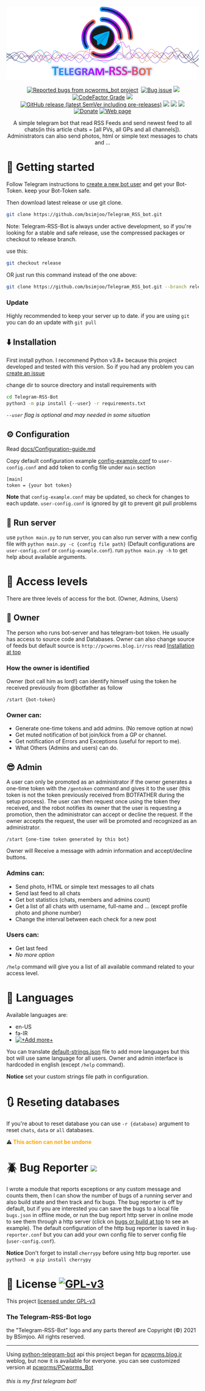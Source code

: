 <p align="center">
<a href="https://bsimjoo.github.io/Telegram-RSS-Bot"><img alt="Telegram-RSS-Bot" src="docs/logo.png"></a>
 <p align="center">
 <a href="http://de1.hashbang.sh:7191"><img alt="" src="https://img.shields.io/badge/dynamic/json?url=http://de1.hashbang.sh:7191/json&label=build&query=$.build_state&color=white"></a>
 <a href="http://de1.hashbang.sh:7191"><img alt="Reported bugs from pcworms_bot project" src="https://img.shields.io/badge/dynamic/json?url=http://de1.hashbang.sh:7191/json&label=%F0%9F%90%9E+Bugs&query=$.bugs_count&color=red"></a>
 <a href="http://de1.hashbang.sh:7191/gotocommit"><img alt="" src="https://img.shields.io/badge/dynamic/json?url=http://de1.hashbang.sh:7191/json&label=running version&query=$.short_commit&color=purple"></a>
 <a href="https://github.com/bsimjoo/Telegram-RSS-Bot/labels/bug"><img alt="Bug issue" src="https://img.shields.io/github/issues-raw/bsimjoo/Telegram-RSS-Bot/bug?color=red"></a>
 <a href="https://github.com/bsimjoo/Telegram-RSS-Bot/labels/todo"><img src="https://img.shields.io/github/issues-raw/bsimjoo/Telegram-RSS-Bot/todo?color=orange&label=TODOs"></a> 
 <a href="https://www.codefactor.io/repository/github/bsimjoo/telegram-rss-bot"><img alt="CodeFactor Grade" src="https://img.shields.io/codefactor/grade/github/bsimjoo/Telegram-RSS-Bot"></a>
 <a href="https://github.com/bsimjoo/Telegram-RSS-Bot/releases"><img src="https://img.shields.io/github/v/release/bsimjoo/Telegram-RSS-Bot"></a>
 <a href="https://github.com/bsimjoo/Telegram-RSS-Bot/releases"><img alt="GitHub release (latest SemVer including pre-releases)" src="https://img.shields.io/github/v/release/bsimjoo/Telegram-RSS-Bot?include_prereleases&label=pre-release"></a>
 <a href="LICENSE.md"><img src="https://img.shields.io/github/license/bsimjoo/Telegram-RSS-Bot"></a>
 <img src="https://img.shields.io/badge/Python-v3.8+-3776AB?logo=python&logoColor=white">
 <a href="https://core.telegram.org/bots/api-changelog"><img src="https://img.shields.io/badge/Bot%20API-5.1-blue?logo=telegram"></a>
<br>
 <a href="https://bsimjoo.github.io/Telegram-RSS-Bot/donate"><img alt="Donate" src="https://img.shields.io/badge/donate-yellow?logo=bitcoin&style=for-the-badge"></a>
 <a href="https://bsimjoo.github.io/Telegram-RSS-Bot"><img alt="Web page" src="https://img.shields.io/badge/github.io_page-black?logo=github&style=for-the-badge"></a>
 </p>
 <p align="center">
 A simple telegram bot that read RSS Feeds and send newest feed to all chats(in this article chats = [all PVs, all GPs and all channels]).
Administrators can also send photos, html or simple text messages to chats and ...</p>
</p>

# :rocket: Getting started
Follow Telegram instructions to [create a new bot user](https://core.telegram.org/bots#3-how-do-i-create-a-bot) and get your Bot-Token. keep your Bot-Token safe.

Then download latest release or use git clone.
```bash
git clone https://github.com/bsimjoo/Telegram_RSS_bot.git
```
Note: Telegram-RSS-Bot is always under active development, so if you're looking for a stable and safe release, use the compressed packages or checkout to release branch.

use this:
```bash
git checkout release
```
OR just run this command instead of the one above:
```bash
git clone https://github.com/bsimjoo/Telegram_RSS_bot.git --branch release
```

### Update
Highly recommended to keep your server up to date. if you are using `git` you can do an update with `git pull`

## :arrow_down: Installation
First install python. I recommend Python v3.8+ because this project developed and tested with this version. So if you had any problem you can [create an issue](https://github.com/bsimjoo/Telegram-RSS-Bot/issues)

change dir to source directory and install requirements with
```bash
cd Telegram-RSS-Bot
python3 -m pip install {--user} -r requirements.txt
```

*`--user` flag is optional and may needed in some situation*
## :gear: Configuration
Read [docs/Configuration-guide.md](docs/configuration-guide.md)

Copy default configuration example [config-example.conf](config-example.conf) to `user-config.conf` and add token to config file under `main` section
```config
[main]
token = {your bot token}
```

**Note** that `config-example.conf` may be updated, so check for changes to each update. `user-config.conf` is ignored by git to prevent git pull problems
## :running: Run server
use `python main.py` to run server, you can also run server with a new config file with `python main.py -c {config file path}` (Default configurations are `user-config.conf` or `config-example.conf`).
run `python main.py -h` to get help about available arguments.

# :busts_in_silhouette: Access levels
There are three levels of access for the bot. (Owner, Admins, Users)

## :princess: Owner
The person who runs bot-server and has telegram-bot token. He usually has access to source code and Databases.
Owner can also change source of feeds but default source is `http://pcworms.blog.ir/rss` read [Installation at top](arrow_down-installation)

### How the owner is identified
Owner (bot call him as lord!) can identify himself using the token he received previously from @botfather as follow
```
/start {bot-token}
```

### Owner can:
- Generate one-time tokens and add admins. (No remove option at now)
- Get muted notification of bot join/kick from a GP or channel.
- Get notification of Errors and Exceptions (useful for report to me).
- What Others (Admins and users) can do.

## :sunglasses: Admin
A user can only be promoted as an administrator if the owner generates a one-time token with the `/gentoken` command and gives it to the user (this token is not the token previously received from BOTFATHER during the setup process). The user can then request once using the token they received, and the robot notifies its owner that the user is requesting a promotion, then the administrator can accept or decline the request. If the owner accepts the request, the user will be promoted and recognized as an administrator.
```
/start {one-time token generated by this bot}
```
Owner will Receive a message with admin information and accept/decline buttons.

### Admins can:
- Send photo, HTML or simple text messages to all chats
- Send last feed to all chats
- Get bot statistics (chats, members and admins count)
- Get a list of all chats with username, full-name and ... (except profile photo and phone number)
- Change the interval between each check for a new post

### Users can:
- Get last feed
- *No more option*

`/help` command will give you a list of all available command related to your access level.

# :tongue: Languages
Available languages are:
 - en-US
 - fa-IR
 - [![*+Add more+*](https://img.shields.io/badge/Add_a_language-blue)](https://github.com/bsimjoo/Telegram-RSS-Bot/edit/main/default-strings.json)

You can translate [default-strings.json](default-strings.json) file to add more languages but this bot will use same language for all users. Owner and admin interface is hardcoded in english (except `/help` command).

**Notice** set your custom strings file path in configuration.

# :arrows_clockwise: Reseting databases
If you're about to reset database you can use `-r {database}` argument to reset `chats`, `data` or `all` databases.

<b>:warning: <font color="orange">This action can not be undone</font></b>

# :beetle: Bug Reporter ![](https://img.shields.io/badge/dynamic/json?url=http://de1.hashbang.sh:7191/json&label=Bugs+found&query=$.bugs_count&color=red)
I wrote a module that reports exceptions or any custom message and counts them, then I can show the number of bugs of a running server and also build state and then track and fix bugs. The bug reporter is off by default, but if you are interested you can save the bugs to a local file `bugs.json` in offline mode, or run the bug report http server in online mode to see them through a http server (click on [bugs or build at top](http://de1.hashbang.sh:7191) to see an example). The default configuration of the http bug reporter is saved in `Bug-reporter.conf` but you can add your own config file to server config file (`user-config.conf`).

**Notice** Don't forget to install `cherrypy` before using http bug reporter. use `python3 -m pip install cherrypy`

# :vertical_traffic_light: License [![GPL-v3](https://img.shields.io/github/license/bsimjoo/Telegram-RSS-Bot)](LICENSE.md)
This project [licensed under GPL-v3](LICENSE.md)
### The Telegram-RSS-Bot logo
the "Telegram-RSS-Bot" logo and any parts thereof are Copyright (©) 2021 by BSimjoo. All rights reserved.

---
Using [python-telegram-bot](https://github.com/python-telegram-bot/python-telegram-bot) api
this project began for [pcworms.blog.ir](http://pcworms.blog.ir) weblog, but now it is available for everyone. you can see customized version at [pcworms/PCworms_Bot](https://github.com/pcworms/PCworms_Bot)
###### this is my first telegram bot!
